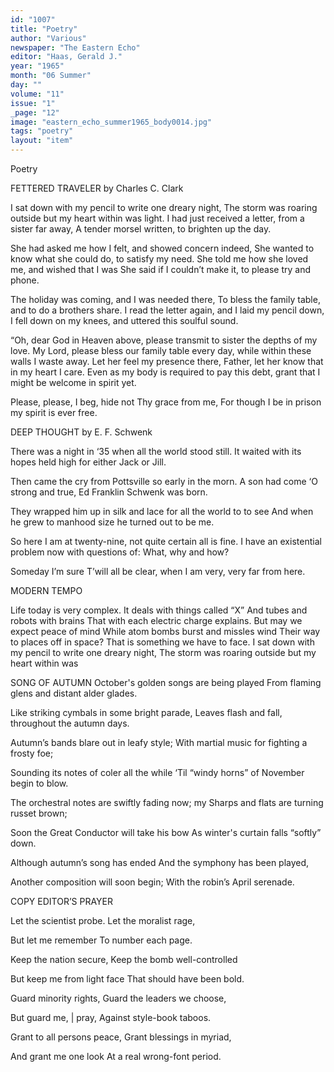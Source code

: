 ```yaml
---
id: "1007"
title: "Poetry"
author: "Various"
newspaper: "The Eastern Echo"
editor: "Haas, Gerald J."
year: "1965"
month: "06 Summer"
day: ""
volume: "11"
issue: "1"
_page: "12"
image: "eastern_echo_summer1965_body0014.jpg"
tags: "poetry"
layout: "item"
---
```

Poetry

FETTERED TRAVELER 
by Charles C. Clark 

I sat down with my pencil to write one dreary night,
The storm was roaring outside but my heart within was
light.
I had just received a letter, from a sister far away,
A tender morsel written, to brighten up the day.

She had asked me how I felt, and showed concern indeed,
She wanted to know what she could do, to satisfy my need.
She told me how she loved me, and wished that I was 
She said if I couldn’t make it, to please try and phone. 

The holiday was coming, and I was needed there, 
To bless the family table, and to do a brothers share.
I read the letter again, and I laid my pencil down,
I fell down on my knees, and uttered this soulful sound.

“Oh, dear God in Heaven above, please transmit to 
sister the depths of my love.
My Lord, please bless our family table every day, while
within these walls I waste away.
Let her feel my presence there, Father, let her know that 
in my heart I care. 
Even as my body is required to pay this debt, grant that I 
might be welcome in spirit yet. 

Please, please, I beg, hide not Thy grace from me,
For though I be in prison my spirit is ever free.

DEEP THOUGHT 
by E. F. Schwenk

There was a night in ‘35 when all the world stood still.
It waited with its hopes held high for either Jack or Jill.

Then came the cry from Pottsville so early in the morn. 
A son had come ‘O strong and true, Ed Franklin Schwenk
was born. 

They wrapped him up in silk and lace for all the world to to
see
And when he grew to manhood size he turned out to be 
me. 

So here I am at twenty-nine, not quite certain all is fine. 
I have an existential problem now with questions of: 
What, why and how? 

Someday I’m sure T’will all be clear, when I am very, 
very far from here. 

MODERN TEMPO

Life today is very complex.
It deals with things called “X”
And tubes and robots with brains
That with each electric charge explains.
But may we expect peace of mind
While atom bombs burst and missles wind
Their way to places off in space?
That is something we have to face.
I sat down with my pencil to write one dreary night,
The storm was roaring outside but my heart within was

SONG OF AUTUMN
October's golden songs are being played
From flaming glens and distant alder glades.

Like striking cymbals in some bright parade,
Leaves flash and fall, throughout the autumn days.

Autumn’s bands blare out in leafy style;
With martial music for fighting a frosty foe;

Sounding its notes of coler all the while
‘Til “windy horns” of November begin to blow.

The orchestral notes are swiftly fading now;
my Sharps and flats are turning russet brown;

Soon the Great Conductor will take his bow
As winter's curtain falls “softly” down.

Although autumn’s song has ended
And the symphony has been played,

Another composition will soon begin;
With the robin’s April serenade.

COPY EDITOR’S PRAYER

Let the scientist probe.
Let the moralist rage,

But let me remember
To number each page.

Keep the nation secure,
Keep the bomb well-controlled

But keep me from light face
That should have been bold.

Guard minority rights,
Guard the leaders we choose,

But guard me, | pray,
Against style-book taboos.

Grant to all persons peace,
Grant blessings in myriad,

And grant me one look
At a real wrong-font period.
